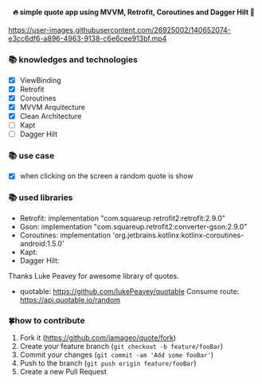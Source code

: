 <h4 align="center">🔥 simple quote app using MVVM, Retrofit, Coroutines and Dagger Hilt 💉</h4>


https://user-images.githubusercontent.com/26925002/140652074-e3cc6df6-a896-4963-9138-c6e6cee913bf.mp4

### 📚 knowledges and technologies
- [x] ViewBinding
- [x] Retrofit
- [x] Coroutines
- [x] MVVM Arquitecture
- [x] Clean Architecture
- [ ] Kapt
- [ ] Dagger Hilt

### 📚 use case
- [x] when clicking on the screen a random quote is show

### 📚 used libraries
* Retrofit: implementation "com.squareup.retrofit2:retrofit:2.9.0"
* Gson: implementation "com.squareup.retrofit2:converter-gson:2.9.0" 
* Coroutines: implementation 'org.jetbrains.kotlinx:kotlinx-coroutines-android:1.5.0'
* Kapt: 
* Dagger Hilt: 

Thanks Luke Peavey for awesome library of quotes.
* quotable: https://github.com/lukePeavey/quotable
Consume route: https://api.quotable.io/random 

### 🍀how to contribute
1. Fork it (<https://github.com/iamageo/quote/fork>)
2. Create your feature branch (`git checkout -b feature/fooBar`)
3. Commit your changes (`git commit -am 'Add some fooBar'`)
4. Push to the branch (`git push origin feature/fooBar`)
5. Create a new Pull Request
